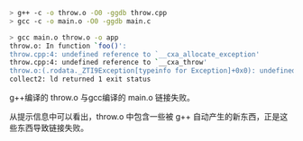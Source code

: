```bash
> g++ -c -o throw.o -O0 -ggdb throw.cpp
> gcc -c -o main.o -O0 -ggdb main.c

> gcc main.o throw.o -o app
throw.o: In function `foo()':
throw.cpp:4: undefined reference to `__cxa_allocate_exception'
throw.cpp:4: undefined reference to `__cxa_throw'
throw.o:(.rodata._ZTI9Exception[typeinfo for Exception]+0x0): undefined reference to `vtable for __cxxabiv1::__class_type_info'
collect2: ld returned 1 exit status
```

g++编译的 throw.o 与gcc编译的 main.o 链接失败。

从提示信息中可以看出，throw.o 中包含一些被 g++ 自动产生的新东西，正是这些东西导致链接失败。